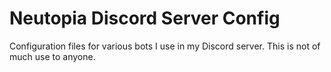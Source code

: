 # Neutopia Discord Server Config

Configuration files for various bots I use in my Discord server. This is not of much use to anyone.
